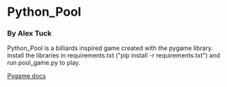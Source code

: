 # Python_Pool
### By Alex Tuck

Python_Pool is a billiards inspired game created with the pygame library.
Install the libraries in requirements.txt ("pip install -r requirements.txt") and run pool_game.py to play.

[Pygame docs](https://www.pygame.org/docs/)
